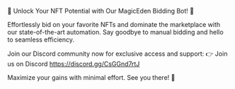 🚀 Unlock Your NFT Potential with Our MagicEden Bidding Bot! 🚀

Effortlessly bid on your favorite NFTs and dominate the marketplace with our state-of-the-art automation. Say goodbye to manual bidding and hello to seamless efficiency.

Join our Discord community now for exclusive access and support: 👉 Join us on Discord https://discord.gg/CsGGnd7rtJ

Maximize your gains with minimal effort. See you there! 💎
